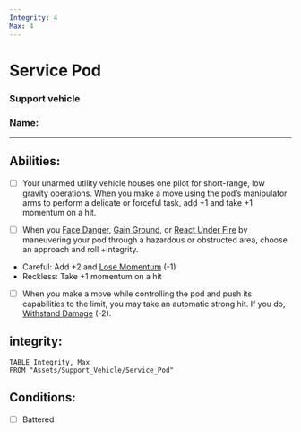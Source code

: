 ```yaml
---
Integrity: 4
Max: 4
---
```

# Service Pod
### Support vehicle
### Name:
<hr>


## Abilities:
- [ ] Your unarmed utility vehicle houses one pilot for short-range, low gravity operations. When you make a move using the pod’s manipulator arms to perform a delicate or forceful task, add +1 and take +1 momentum on a hit.

- [ ] When you [Face Danger](5_Moves/Adventure/Face_Danger.md), [Gain Ground](Gain_Ground.md), or [React Under Fire](React_Under_Fire.md) by maneuvering your pod through a hazardous or obstructed area, choose an approach and roll +integrity.

 * Careful: Add +2 and [Lose Momentum](Lose_Momentum.md) (-1)
 * Reckless: Take +1 momentum on a hit

- [ ] When you make a move while controlling the pod and push its capabilities to the limit, you may take an automatic strong hit. If you do, [Withstand Damage](Withstand_Damage.md) (-2).

## integrity:
```dataview
TABLE Integrity, Max
FROM "Assets/Support_Vehicle/Service_Pod"
```
## Conditions:
- [ ] Battered
